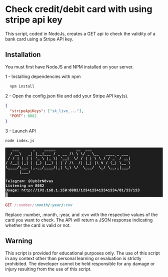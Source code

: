
# Check credit/debit card with using stripe api key

This script, coded in NodeJs, creates a GET api to check the validity of a bank card using a Stripe API key.



## Installation

You must first have NodeJS and NPM installed on your server.

1 - Installing dependencies with npm

```bash
  npm install
```

2 - Open the config.json file and add your Stripe API key(s).

```json
{
  "stripeApiKeys": ["sk_live_..."],
  "PORT": 8082
}
```

3 - Launch API
```bash
node index.js
```

![script](screen.png)

```ruby
GET /:number/:month/:year/:cvv
```
Replace :number, :month, :year, and :cvv with the respective values of the card you want to check. The API will return a JSON response indicating whether the card is valid or not.


## Warning

This script is provided for educational purposes only. The use of this script in any context other than personal learning or evaluation is strictly prohibited. The developer cannot be held responsible for any damage or injury resulting from the use of this script.
